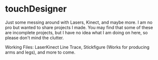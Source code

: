 # touchDesigner
Just some messing around with Lasers, Kinect, and maybe more. I am no pro but wanted to share projects I made. You may find that some of these are incomplete projects, but I have no idea what I am doing on here, so please don't mind the clutter. 

Working Files: LaserKinect Line Trace, Stickfigure (Works for producing arms and legs), and more to come.
